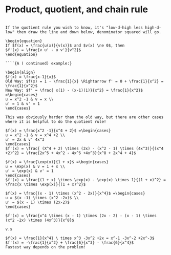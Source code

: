 # Product, quotient, and chain rule
```` 2. Quotient Rule 

If the quotient rule you wish to know, it's "low-d-high less high-d-low" then draw the line and down below, denominator squared will go.

\begin{equation}
If $f(x) = \frac{u(x)}{v(x)}$ and $v(x) \ne 0$, then
$f'(x) = \frac{v u' - u v'}{v^2}$
\end{equation}

````{A ( continued) example:}

\begin{align} 
$f(x) = \frac{x-1}{x}$
Old Way: $f(x) = 1 - \frac{1}{x} \Rightarrow f' = 0 + \frac{1}{x^2} = \frac{1}{x^2}$
New Way: $f' = \frac{ x(1) - (x-1)(1)}{x^2} = \frac{1}{x^2}$ =\begin{cases} 
u = x^2 -1 & v = x \\ 
u' = 1 & v' = 1 
\end{cases} 

This was obviously harder than the old way, but there are other cases where it is helpful to do the quotient rule!
````

````Example 1:
$f(x) = \frac{x^2 -1}{x^4 + 2}$ =\begin{cases} 
u = x^2 -1 & v = x^4 +2 \\
u' = 2x & v' 4x^3
\end{cases}
$f'(x) = \frac{ (X^4 + 2) \times (2x) - (x^2 - 1) \times (4x^3)}{(x^4 +2)^2} = \frac{2x^5 + 4x^2 - 4x^5 +4x^3}{x^8 + 2x^4 + 4}$
````

````Example 2: 
$f(x) = \frac{\exp(x)}{1 + x}$ =\begin{cases} 
u = \exp(x) & v = 1 + x \\ 
u' = \exp(x) & v' = 1 
\end{cases}
$f'(x) = \frac{(1 + x) \times \exp(x) - \exp(x) \times 1}{(1 + x)^2} = \frac{x \times \exp(x)}{(1 + x)^2}$
````
````Example 3:
$f(x) = \frac{(x - 1) \times (x^2 - 2x)}{x^4}$ =\begin{cases}
u = $(x -1) \times (x^2 -2x)$ \\
u' = $(x - 1) \times (2x-2)$
\end{cases}

$f'(x) = \frac{x^4 \times (x - 1) \times (2x - 2) - (x - 1) \times (x^2 -2x) \times (4x^3)}{x^8}$ 

v.s 

$f(x) = \frac{1}{x^4} \ times x^3 -3x^2 +2x = x^-1 -3x^-2 +2x^-3$
$f'(x) = -\frac{1}{x^2} + \frac{6}{x^3} - \frac{6}{x^4}$
Fastest way depends on the problem! 
````
 